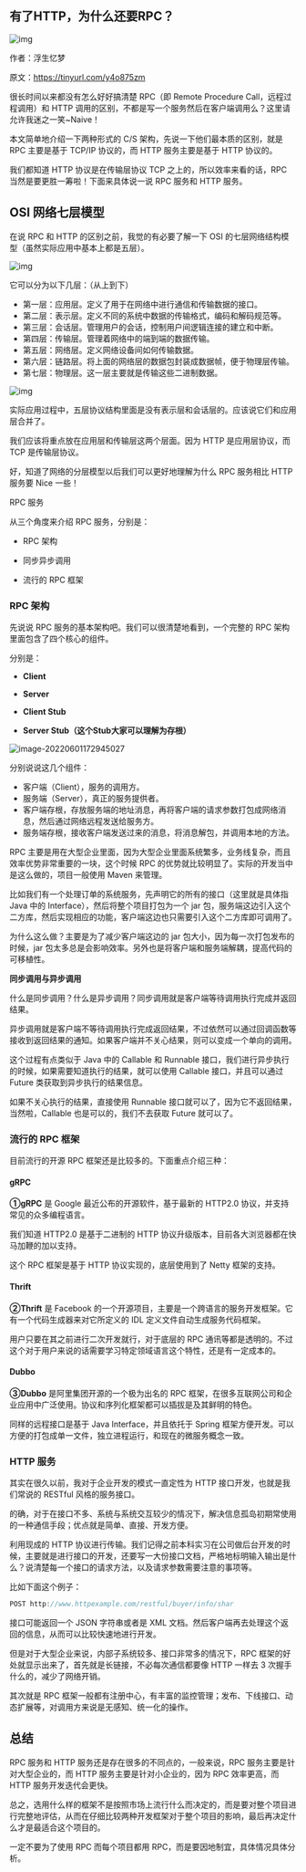 ## 有了HTTP，为什么还要RPC？

![img](https://whcoding.oss-cn-hangzhou.aliyuncs.com/img/20220601173026.jpeg)



作者：浮生忆梦

原文：https://tinyurl.com/y4o875zm



很长时间以来都没有怎么好好搞清楚 RPC（即 Remote Procedure Call，远程过程调用）和 HTTP 调用的区别，不都是写一个服务然后在客户端调用么？这里请允许我迷之一笑~Naive！





本文简单地介绍一下两种形式的 C/S 架构，先说一下他们最本质的区别，就是 RPC 主要是基于 TCP/IP 协议的，而 HTTP 服务主要是基于 HTTP 协议的。



我们都知道 HTTP 协议是在传输层协议 TCP 之上的，所以效率来看的话，RPC 当然是要更胜一筹啦！下面来具体说一说 RPC 服务和 HTTP 服务。



## OSI 网络七层模型



在说 RPC 和 HTTP 的区别之前，我觉的有必要了解一下 OSI 的七层网络结构模型（虽然实际应用中基本上都是五层）。



![img](https://whcoding.oss-cn-hangzhou.aliyuncs.com/img/20220601173012.png)

它可以分为以下几层：（从上到下）

- 第一层：应用层。定义了用于在网络中进行通信和传输数据的接口。
- 第二层：表示层。定义不同的系统中数据的传输格式，编码和解码规范等。
- 第三层：会话层。管理用户的会话，控制用户间逻辑连接的建立和中断。
- 第四层：传输层。管理着网络中的端到端的数据传输。
- 第五层：网络层。定义网络设备间如何传输数据。
- 第六层：链路层。将上面的网络层的数据包封装成数据帧，便于物理层传输。
- 第七层：物理层。这一层主要就是传输这些二进制数据。

![img](https://whcoding.oss-cn-hangzhou.aliyuncs.com/img/20220601173002.webp)

实际应用过程中，五层协议结构里面是没有表示层和会话层的。应该说它们和应用层合并了。



我们应该将重点放在应用层和传输层这两个层面。因为 HTTP 是应用层协议，而 TCP 是传输层协议。



好，知道了网络的分层模型以后我们可以更好地理解为什么 RPC 服务相比 HTTP 服务要 Nice 一些！



RPC 服务



从三个角度来介绍 RPC 服务，分别是：

- RPC 架构

- 同步异步调用

- 流行的 RPC 框架



### **RPC 架构**



先说说 RPC 服务的基本架构吧。我们可以很清楚地看到，一个完整的 RPC 架构里面包含了四个核心的组件。



分别是：

- **Client**

- **Server**

- **Client Stub**

- **Server Stub（这个Stub大家可以理解为存根）**

![image-20220601172945027](https://whcoding.oss-cn-hangzhou.aliyuncs.com/img/20220601172945.png)

分别说说这几个组件：

- 客户端（Client），服务的调用方。
- 服务端（Server），真正的服务提供者。
- 客户端存根，存放服务端的地址消息，再将客户端的请求参数打包成网络消息，然后通过网络远程发送给服务方。
- 服务端存根，接收客户端发送过来的消息，将消息解包，并调用本地的方法。



RPC 主要是用在大型企业里面，因为大型企业里面系统繁多，业务线复杂，而且效率优势非常重要的一块，这个时候 RPC 的优势就比较明显了。实际的开发当中是这么做的，项目一般使用 Maven 来管理。



比如我们有一个处理订单的系统服务，先声明它的所有的接口（这里就是具体指 Java 中的 Interface），然后将整个项目打包为一个 jar 包，服务端这边引入这个二方库，然后实现相应的功能，客户端这边也只需要引入这个二方库即可调用了。



为什么这么做？主要是为了减少客户端这边的 jar 包大小，因为每一次打包发布的时候，jar 包太多总是会影响效率。另外也是将客户端和服务端解耦，提高代码的可移植性。





**同步调用与异步调用**



什么是同步调用？什么是异步调用？同步调用就是客户端等待调用执行完成并返回结果。



异步调用就是客户端不等待调用执行完成返回结果，不过依然可以通过回调函数等接收到返回结果的通知。如果客户端并不关心结果，则可以变成一个单向的调用。



这个过程有点类似于 Java 中的 Callable 和 Runnable 接口，我们进行异步执行的时候，如果需要知道执行的结果，就可以使用 Callable 接口，并且可以通过 Future 类获取到异步执行的结果信息。



如果不关心执行的结果，直接使用 Runnable 接口就可以了，因为它不返回结果，当然啦，Callable 也是可以的，我们不去获取 Future 就可以了。





### **流行的 RPC 框架**



目前流行的开源 RPC 框架还是比较多的。下面重点介绍三种：

#### gRPC

 **①gRPC** 是 Google 最近公布的开源软件，基于最新的 HTTP2.0 协议，并支持常见的众多编程语言。



我们知道 HTTP2.0 是基于二进制的 HTTP 协议升级版本，目前各大浏览器都在快马加鞭的加以支持。



这个 RPC 框架是基于 HTTP 协议实现的，底层使用到了 Netty 框架的支持。

#### Thrift

**②Thrift** 是 Facebook 的一个开源项目，主要是一个跨语言的服务开发框架。它有一个代码生成器来对它所定义的 IDL 定义文件自动生成服务代码框架。



用户只要在其之前进行二次开发就行，对于底层的 RPC 通讯等都是透明的。不过这个对于用户来说的话需要学习特定领域语言这个特性，还是有一定成本的。

#### Dubbo

**③Dubbo** 是阿里集团开源的一个极为出名的 RPC 框架，在很多互联网公司和企业应用中广泛使用。协议和序列化框架都可以插拔是及其鲜明的特色。



同样的远程接口是基于 Java Interface，并且依托于 Spring 框架方便开发。可以方便的打包成单一文件，独立进程运行，和现在的微服务概念一致。



### HTTP 服务



其实在很久以前，我对于企业开发的模式一直定性为 HTTP 接口开发，也就是我们常说的 RESTful 风格的服务接口。



的确，对于在接口不多、系统与系统交互较少的情况下，解决信息孤岛初期常使用的一种通信手段；优点就是简单、直接、开发方便。



利用现成的 HTTP 协议进行传输。我们记得之前本科实习在公司做后台开发的时候，主要就是进行接口的开发，还要写一大份接口文档，严格地标明输入输出是什么？说清楚每一个接口的请求方法，以及请求参数需要注意的事项等。



比如下面这个例子：

```java
POST http://www.httpexample.com/restful/buyer/info/shar
```



接口可能返回一个 JSON 字符串或者是 XML 文档。然后客户端再去处理这个返回的信息，从而可以比较快速地进行开发。



但是对于大型企业来说，内部子系统较多、接口非常多的情况下，RPC 框架的好处就显示出来了，首先就是长链接，不必每次通信都要像 HTTP 一样去 3 次握手什么的，减少了网络开销。



其次就是 RPC 框架一般都有注册中心，有丰富的监控管理；发布、下线接口、动态扩展等，对调用方来说是无感知、统一化的操作。



## 总结



RPC 服务和 HTTP 服务还是存在很多的不同点的，一般来说，RPC 服务主要是针对大型企业的，而 HTTP 服务主要是针对小企业的，因为 RPC 效率更高，而 HTTP 服务开发迭代会更快。



总之，选用什么样的框架不是按照市场上流行什么而决定的，而是要对整个项目进行完整地评估，从而在仔细比较两种开发框架对于整个项目的影响，最后再决定什么才是最适合这个项目的。



一定不要为了使用 RPC 而每个项目都用 RPC，而是要因地制宜，具体情况具体分析。